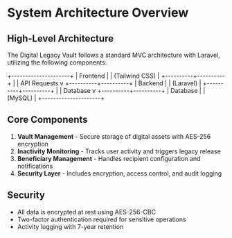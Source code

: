 # System Architecture Overview

## High-Level Architecture

The Digital Legacy Vault follows a standard MVC architecture with Laravel, utilizing the following components:

+---------------------+
| Frontend |
| (Tailwind CSS) |
+----------+----------+
|
| API Requests
v
+----------+----------+
| Backend |
| (Laravel) |
+----------+----------+
|
| Database
v
+----------+----------+
| Database |
| (MySQL) |
+---------------------+


## Core Components

1. **Vault Management** - Secure storage of digital assets with AES-256 encryption
2. **Inactivity Monitoring** - Tracks user activity and triggers legacy release
3. **Beneficiary Management** - Handles recipient configuration and notifications
4. **Security Layer** - Includes encryption, access control, and audit logging

## Security

- All data is encrypted at rest using AES-256-CBC
- Two-factor authentication required for sensitive operations
- Activity logging with 7-year retention
